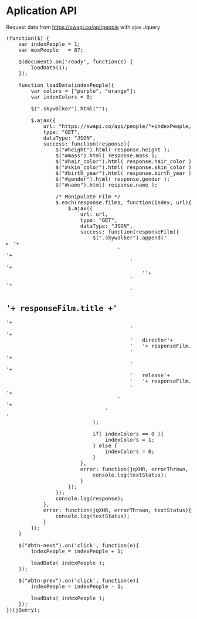 Aplication API
===========
Request data from https://swapi.co/api/people with ajax Jquery

<pre>
(function($) {
	var indexPeople = 1;
	var maxPeople	= 87;
	
    $(document).on('ready', function(e) {
		loadData(1);        
	});
	
	function loadData(indexPeople){
		var colors = ["purple", "orange"];
		var indexColors = 0;
		
		$(".skywalker").html("");
		
		$.ajax({
            url: "https://swapi.co/api/people/"+indexPeople,
            type: "GET",
            dataType: "JSON",
            success: function(response){
				$("#height").html( response.height );
				$("#mass").html( response.mass );
				$("#hair_color").html( response.hair_color );
				$("#skin_color").html( response.skin_color );
				$("#birth_year").html( response.birth_year );
				$("#gender").html( response.gender );
				$("#name").html( response.name );
				
				/* Manipulate Film */
				$.each(response.films, function(index, url){
					$.ajax({
						url: url,
						type: "GET",
						dataType: "JSON",
						success: function(responseFilm){
							$(".skywalker").append('<li>'+
									'<div class="video">'+
										'<div class="top '+ colors[indexColors] +'">'+
											'<a href="#"><i class="fa fa-play-circle-o" aria-hidden="true"></i></a>'+
										'</div>'+
										'<h2>'+ responseFilm.title +'</h2>'+
										'<div class="director">'+
										'	<label for="">director</label>'+
										'	<span>'+ responseFilm.director +'</span>'+
										'</div>'+
										'<div class="release">'+
										'	<label for="">release</label>'+
										'	<span>'+ responseFilm.release_date+'</span>'+
										'</div>'+
									'</div>'+
								'</li>'
							);
							
							if( indexColors == 0 ){
								indexColors = 1;
							} else {
								indexColors = 0;
							}
						},
						error: function(jqXHR, errorThrown, textStatus){
							console.log(textStatus);
						}
					});
				});
				console.log(response);
            },
            error: function(jqXHR, errorThrown, textStatus){
                console.log(textStatus);
            }
        });
	}

	$("#btn-next").on('click', function(e){
		indexPeople = indexPeople + 1;
		
		loadData( indexPeople );
	});
	
	$("#btn-prev").on('click', function(e){
		indexPeople = indexPeople - 1;
		
		loadData( indexPeople );
	});
})(jQuery);
</pre>
